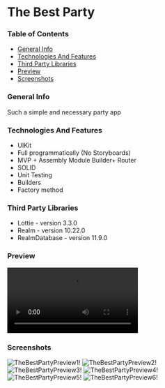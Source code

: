 # The Best Party 

### Table of Contents
- [General Info](#general-info)
- [Technologies And Features](#technologies-and-features)
- [Third Party Libraries](#third-party-libraries)
- [Preview](#preview)
- [Screenshots](#screenshots)

### General Info
Such a simple and necessary party app 

### Technologies And Features
- UIKit
- Full programmatically (No Storyboards)
- MVP + Assembly Module Builder+ Router
- SOLID
- Unit Testing
- Builders
- Factory method

### Third Party Libraries
- Lottie  - version 3.3.0
- Realm  - version 10.22.0
- RealmDatabase  - version 11.9.0

### Preview
![TheBestPartyPreview!](/Users/narrow/Desktop/TheBestParty/TheBestPartyPreview/TheBestPartyPreview.mp4)
### Screenshots
![TheBestPartyPreview1!](/Users/narrow/Desktop/TheBestParty/TheBestPartyPreview/TheBestPartyPreview1.png)
![TheBestPartyPreview2!](/Users/narrow/Desktop/TheBestParty/TheBestPartyPreview/TheBestPartyPreview2.png)
![TheBestPartyPreview3!](/Users/narrow/Desktop/TheBestParty/TheBestPartyPreview/TheBestPartyPreview3.png)
![TheBestPartyPreview4!](/Users/narrow/Desktop/TheBestParty/TheBestPartyPreview/TheBestPartyPreview4.png)
![TheBestPartyPreview5!](/Users/narrow/Desktop/TheBestParty/TheBestPartyPreview/TheBestPartyPreview5.png)
![TheBestPartyPreview6!](/Users/narrow/Desktop/TheBestParty/TheBestPartyPreview/TheBestPartyPreview6.png)
